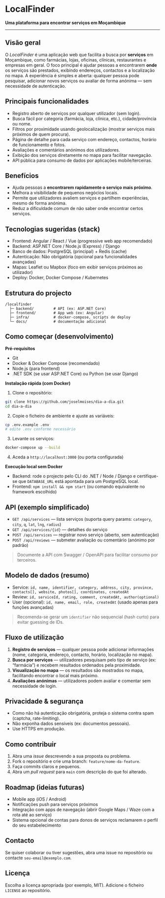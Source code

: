 # LocalFinder

**Uma plataforma para encontrar serviços em Moçambique**

---

## Visão geral

O *LocalFinder* é uma aplicação web que facilita a busca por **serviços** em Moçambique, como farmácias, lojas, oficinas, clínicas, restaurantes e empresas em geral. O foco principal é ajudar pessoas a encontrarem **onde** os serviços são prestados, exibindo endereços, contactos e a localização no mapa. A experiência é simples e aberta: qualquer pessoa pode pesquisar, adicionar novos serviços ou avaliar de forma anónima — sem necessidade de autenticação.

## Principais funcionalidades

* Registro aberto de serviços por qualquer utilizador (sem login).
* Busca fácil por categoria (farmácia, loja, clínica, etc.), cidade/província ou nome.
* Filtros por proximidade usando geolocalização (mostrar serviços mais próximos de quem procura).
* Página de detalhe para cada serviço com endereço, contactos, horário de funcionamento e fotos.
* Avaliações e comentários anónimos dos utilizadores.
* Exibição dos serviços diretamente no mapa para facilitar navegação.
* API pública para consumo de dados por aplicações mobile/terceiras.

## Benefícios

* Ajuda pessoas a **encontrarem rapidamente o serviço mais próximo**.
* Melhora a visibilidade de pequenos negócios locais.
* Permite que utilizadores avaliem serviços e partilhem experiências, mesmo de forma anónima.
* Reduz a dificuldade comum de não saber onde encontrar certos serviços.

## Tecnologias sugeridas (stack)

* Frontend: Angular / React / Vue (progressive web app recomendado)
* Backend: ASP.NET Core / Node.js (Express) / Django
* Banco de dados: PostgreSQL (principal) + Redis (cache)
* Autenticação: Não obrigatória (opcional para funcionalidades avançadas)
* Mapas: Leaflet ou Mapbox (foco em exibir serviços próximos ao utilizador)
* Deploy: Docker, Docker Compose / Kubernetes

## Estrutura do projecto

```
/localfinder
  ├─ backend/         # API (ex: ASP.NET Core)
  ├─ frontend/        # App web (ex: Angular)
  ├─ infra/           # docker-compose, scripts de deploy
  └─ docs/            # documentação adicional
```

## Como começar (desenvolvimento)

**Pré-requisitos**

* Git
* Docker & Docker Compose (recomendado)
* Node.js (para frontend)
* .NET SDK (se usar ASP.NET Core) ou Python (se usar Django)

**Instalação rápida (com Docker)**

1. Clone o repositório:

```bash
git clone https://github.com/joselmoises/dia-a-dia.git
cd dia-a-dia
```

2. Copie o ficheiro de ambiente e ajuste as variáveis:

```bash
cp .env.example .env
# edite .env conforme necessário
```

3. Levante os serviços:

```bash
docker-compose up --build
```

4. Aceda a `http://localhost:3000` (ou porta configurada)

**Execução local sem Docker**

* Backend: rode o projecto pelo CLI do .NET / Node / Django e certifique-se que `DATABASE_URL` está apontada para um PostgreSQL local.
* Frontend: `npm install && npm start` (ou comando equivalente no framework escolhido)

## API (exemplo simplificado)

* `GET /api/services` — lista serviços (suporta query params: `category`, `city`, `q`, `lat`, `lng`, `radius`)
* `GET /api/services/{id}` — detalhes do serviço
* `POST /api/services` — registrar novo serviço (aberto, sem autenticação)
* `POST /api/reviews` — submeter avaliação ou comentário (anónimo por padrão)

> Documente a API com Swagger / OpenAPI para facilitar consumo por terceiros.

## Modelo de dados (resumo)

* Service: `id, name, identifier, category, address, city, province, contacts[], website, photos[], coordinates, createdAt`
* Review: `id, serviceId, rating, comment, createdAt, author(optional)`
* User (opcional): `id, name, email, role, createdAt` (usado apenas para funções avançadas)

> Recomenda-se gerar um `identifier` não sequencial (hash curto) para evitar guessing de IDs.

## Fluxo de utilização

1. **Registro de serviços** — qualquer pessoa pode adicionar informações (nome, categoria, endereço, contacto, horário, localização no mapa).
2. **Busca por serviços** — utilizadores pesquisam pelo tipo de serviço (ex: “farmácia”) e recebem resultados ordenados pela proximidade.
3. **Visualização no mapa** — os resultados são mostrados no mapa, facilitando encontrar o local mais próximo.
4. **Avaliações anónimas** — utilizadores podem avaliar e comentar sem necessidade de login.

## Privacidade & segurança

* Como não há autenticação obrigatória, proteja o sistema contra spam (captcha, rate-limiting).
* Não exponha dados sensíveis (ex: documentos pessoais).
* Use HTTPS em produção.

## Como contribuir

1. Abra uma *issue* descrevendo a sua proposta ou problema.
2. Fork o repositório e crie uma branch: `feature/nome-da-feature`.
3. Faça commits claros e pequenos.
4. Abra um *pull request* para `main` com descrição do que foi alterado.

## Roadmap (ideias futuras)

* Mobile app (iOS / Android)
* Notificações push para serviços próximos
* Integração com apps de navegação (abrir Google Maps / Waze com a rota até ao serviço)
* Sistema opcional de contas para donos de serviços reclamarem o perfil do seu estabelecimento

## Contacto

Se quiser colaborar ou tiver sugestões, abra uma issue no repositório ou contacte `seu-email@exemplo.com`.

## Licença

Escolha a licença apropriada (por exemplo, MIT). Adicione o ficheiro `LICENSE` ao repositório.
